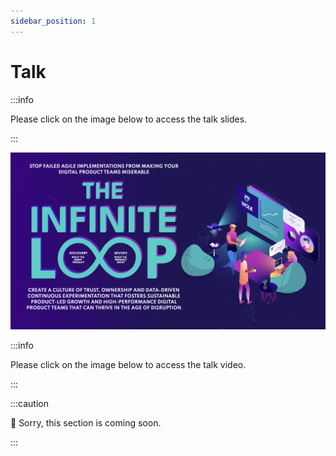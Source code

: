 ```yaml
---
sidebar_position: 1
---
```


# Talk

:::info

Please click on the image below to access the talk slides.

:::

[![](/img/talk01.png)](https://docs.google.com/presentation/d/1uKuMO6Zqi4hhO1PPEvSZ-SM1mI10kcLL54qej3WYLjs/present)

:::info

Please click on the image below to access the talk video.

:::

:::caution

🚧 Sorry, this section is coming soon.

:::